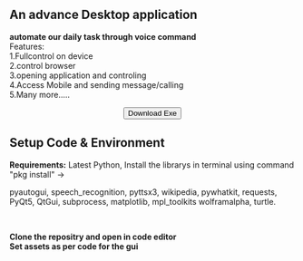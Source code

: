 ## An advance Desktop application

**automate our daily task through voice command**<br>
Features: <br>
        1.Fullcontrol on device <br>
        2.control browser <br>
        3.opening application and controling <br>
        4.Access Mobile and sending message/calling <br> 
        5.Many more.....

<center>
<a href="https://github.com/Neel-gohqin/persDEvv/raw/8ccbeea8ba21ad3504e58e63b5e8b0f6957a42c0/Native/JARVIS-desktop/JARVIS_Desktop/JARVISS.exe?download"  title="download button"> <button>Download Exe</button>
</a>
</center>


## Setup Code & Environment

<strong>Requirements:</strong> Latest Python, Install the librarys in terminal using  command "pkg install" ->

<p>pyautogui, speech_recognition, pyttsx3, wikipedia, pywhatkit, requests, PyQt5, QtGui, subprocess, matplotlib, mpl_toolkits
wolframalpha, turtle.</p><br>


<strong>Clone the repositry and open in code editor</strong><br>
<strong>Set assets as per code for the gui</strong>


